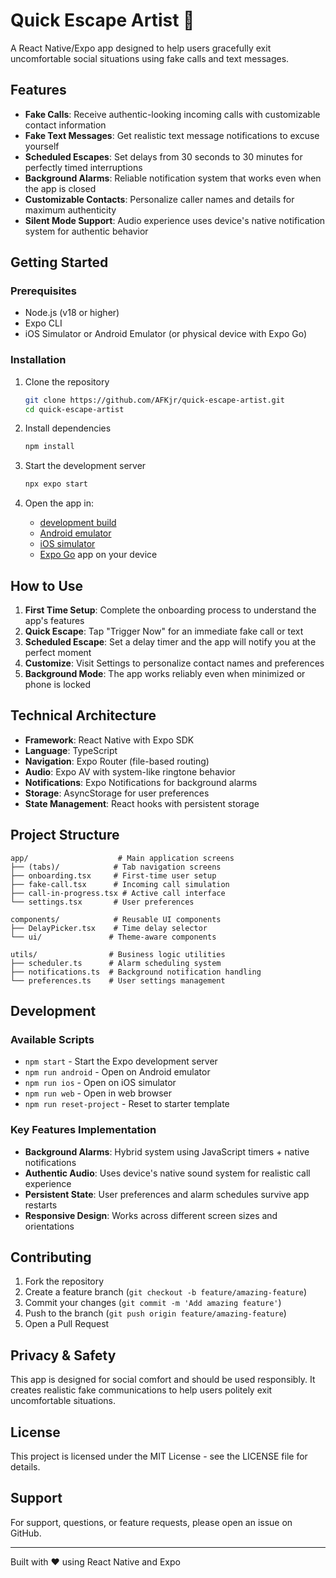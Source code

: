 # Quick Escape Artist 📱

A React Native/Expo app designed to help users gracefully exit uncomfortable social situations using fake calls and text messages.

## Features

- **Fake Calls**: Receive authentic-looking incoming calls with customizable contact information
- **Fake Text Messages**: Get realistic text message notifications to excuse yourself
- **Scheduled Escapes**: Set delays from 30 seconds to 30 minutes for perfectly timed interruptions
- **Background Alarms**: Reliable notification system that works even when the app is closed
- **Customizable Contacts**: Personalize caller names and details for maximum authenticity
- **Silent Mode Support**: Audio experience uses device's native notification system for authentic behavior

## Getting Started

### Prerequisites
- Node.js (v18 or higher)
- Expo CLI
- iOS Simulator or Android Emulator (or physical device with Expo Go)

### Installation

1. Clone the repository
   ```bash
   git clone https://github.com/AFKjr/quick-escape-artist.git
   cd quick-escape-artist
   ```

2. Install dependencies
   ```bash
   npm install
   ```

3. Start the development server
   ```bash
   npx expo start
   ```

4. Open the app in:
   - [development build](https://docs.expo.dev/develop/development-builds/introduction/)
   - [Android emulator](https://docs.expo.dev/workflow/android-studio-emulator/)
   - [iOS simulator](https://docs.expo.dev/workflow/ios-simulator/)
   - [Expo Go](https://expo.dev/go) app on your device

## How to Use

1. **First Time Setup**: Complete the onboarding process to understand the app's features
2. **Quick Escape**: Tap "Trigger Now" for an immediate fake call or text
3. **Scheduled Escape**: Set a delay timer and the app will notify you at the perfect moment
4. **Customize**: Visit Settings to personalize contact names and preferences
5. **Background Mode**: The app works reliably even when minimized or phone is locked

## Technical Architecture

- **Framework**: React Native with Expo SDK
- **Language**: TypeScript
- **Navigation**: Expo Router (file-based routing)
- **Audio**: Expo AV with system-like ringtone behavior
- **Notifications**: Expo Notifications for background alarms
- **Storage**: AsyncStorage for user preferences
- **State Management**: React hooks with persistent storage

## Project Structure

```
app/                    # Main application screens
├── (tabs)/            # Tab navigation screens
├── onboarding.tsx     # First-time user setup
├── fake-call.tsx      # Incoming call simulation
├── call-in-progress.tsx # Active call interface
└── settings.tsx       # User preferences

components/            # Reusable UI components
├── DelayPicker.tsx    # Time delay selector
└── ui/               # Theme-aware components

utils/                # Business logic utilities
├── scheduler.ts      # Alarm scheduling system
├── notifications.ts  # Background notification handling
└── preferences.ts    # User settings management
```

## Development

### Available Scripts

- `npm start` - Start the Expo development server
- `npm run android` - Open on Android emulator
- `npm run ios` - Open on iOS simulator
- `npm run web` - Open in web browser
- `npm run reset-project` - Reset to starter template

### Key Features Implementation

- **Background Alarms**: Hybrid system using JavaScript timers + native notifications
- **Authentic Audio**: Uses device's native sound system for realistic call experience
- **Persistent State**: User preferences and alarm schedules survive app restarts
- **Responsive Design**: Works across different screen sizes and orientations

## Contributing

1. Fork the repository
2. Create a feature branch (`git checkout -b feature/amazing-feature`)
3. Commit your changes (`git commit -m 'Add amazing feature'`)
4. Push to the branch (`git push origin feature/amazing-feature`)
5. Open a Pull Request

## Privacy & Safety

This app is designed for social comfort and should be used responsibly. It creates realistic fake communications to help users politely exit uncomfortable situations.

## License

This project is licensed under the MIT License - see the LICENSE file for details.

## Support

For support, questions, or feature requests, please open an issue on GitHub.

---

Built with ❤️ using React Native and Expo
